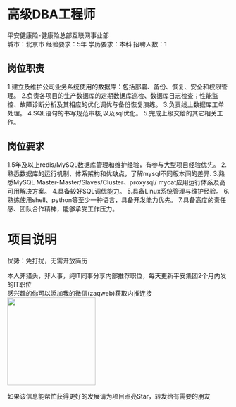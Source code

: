 # 高级DBA工程师
平安健康险-健康险总部互联网事业部  
城市：北京市 经验要求：5年 学历要求：本科  招聘人数：1

## 岗位职责
1.建立及维护公司业务系统使用的数据库：包括部署、备份、恢复、安全和权限管理。
 2.负责各项目的生产数据库的定期数据库巡检、数据库日志检查；性能监控、故障诊断分析及其相应的优化调优与备份恢复演练。
 3.负责线上数据库工单处理。
 4.SQL语句的书写规范审核,以及sql优化。 
 5.完成上级交给的其它相关工作。

## 岗位要求
1.5年及以上redis/MySQL数据库管理和维护经验，有参与大型项目经验优先。
 2.熟悉数据库的运行机制、体系架构和优缺点，了解mysql不同版本间的差异.
 3.熟悉MySQL Master-Master/Slaves/Cluster、proxysql/ mycat应用运行体系及高可用解决方案。
 4.具备较好SQL调优能力。
 5.具备Linux系统管理与维护经验。
 6.熟练使用shell、python等至少一种语言，具备开发能力优先。
 7.具备高度的责任感、团队合作精神，能够承受工作压力。

# 项目说明

优势：免打扰，无需开放简历

本人非猎头，非人事，纯IT同事分享内部推荐职位，每天更新平安集团2个月内发的IT职位  
感兴趣的你可以添加我的微信(zaqweb)获取内推连接  
<img src="https://github.com/zaqweb/PA-IT-JOBS/blob/master/WechatICode.jpeg"  height="200" width="200">

如果该信息能帮忙获得更好的发展请为项目点亮Star，转发给有需要的朋友




